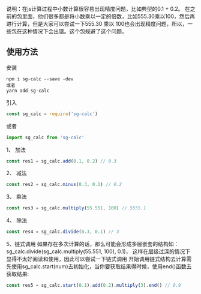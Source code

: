 说明：在js计算过程中小数计算很容易出现精度问题，比如典型的0.1 + 0.2。 在之前的包里面，他们很多都是将小数乘以一定的倍数，比如555.30乘以100，然后再进行计算，但是大家可以尝试一下555.30 乘以 100也会出现精度问题，所以，一些包在这种情况下会出错。这个包规避了这个问题。

## 使用方法

安装
```
npm i sg-calc --save -dev 
或者
yarn add sg-calc
```

引入
```javascript
const sg_calc = require('sg-calc')
```

或者
```javascript
import sg_calc from 'sg-calc'
```


1、 加法
```javascript
const res1 = sg_calc.add(0.1, 0.2) // 0.3
```

2、 减法
```javascript
const res2 = sg_calc.minus(0.3, 0.1) // 0.2
```

3、 乘法
```javascript
const res3 = sg_calc.multiply(55.551, 100) // 5555.1
```

4、 除法
```javascript
const res4 = sg_calc.divide(0.3, 0.1) // 3
```

5、链式调用
如果存在多次计算的话，那么可能会形成多层嵌套的结构如：sg_calc.divide(sg_calc.multiply(55.551, 100), 0.1)，
这样在层级过深的情况下显得不太好阅读和使用，因此可以尝试一下链式调用
开始调用链式结构去计算需先使用sg_calc.start(num)去初始化，当你要获取结果得时候，使用end()函数去获取结果:
```javascript
const res5 = sg_calc.start(0.1).add(0.2).multiply(3).end() // 0.9
```


